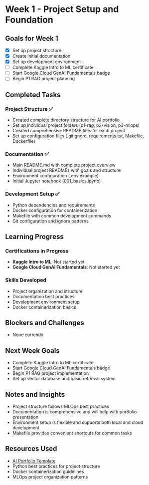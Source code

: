 # Week 1 - Project Setup and Foundation

## Goals for Week 1
- [x] Set up project structure
- [x] Create initial documentation
- [x] Set up development environment
- [ ] Complete Kaggle Intro to ML certificate
- [ ] Start Google Cloud GenAI Fundamentals badge
- [ ] Begin P1 RAG project planning

## Completed Tasks

### Project Structure ✅
- Created complete directory structure for AI portfolio
- Set up individual project folders (p1-rag, p2-vision, p3-mlops)
- Created comprehensive README files for each project
- Set up configuration files (.gitignore, requirements.txt, Makefile, Dockerfile)

### Documentation ✅
- Main README.md with complete project overview
- Individual project READMEs with goals and structure
- Environment configuration (.env.example)
- Initial Jupyter notebook (001_basics.ipynb)

### Development Setup ✅
- Python dependencies and requirements
- Docker configuration for containerization
- Makefile with common development commands
- Git configuration and ignore patterns

## Learning Progress

### Certifications in Progress
- **Kaggle Intro to ML**: Not started yet
- **Google Cloud GenAI Fundamentals**: Not started yet

### Skills Developed
- Project organization and structure
- Documentation best practices
- Development environment setup
- Docker containerization basics

## Blockers and Challenges
- None currently

## Next Week Goals
- Complete Kaggle Intro to ML certificate
- Start Google Cloud GenAI Fundamentals badge
- Begin P1 RAG project implementation
- Set up vector database and basic retrieval system

## Notes and Insights
- Project structure follows MLOps best practices
- Documentation is comprehensive and will help with portfolio presentation
- Environment setup is flexible and supports both local and cloud development
- Makefile provides convenient shortcuts for common tasks

## Resources Used
- [AI Portfolio Template](https://github.com/davidaiengineer/ai-portfolio)
- Python best practices for project structure
- Docker containerization guidelines
- MLOps project organization patterns

